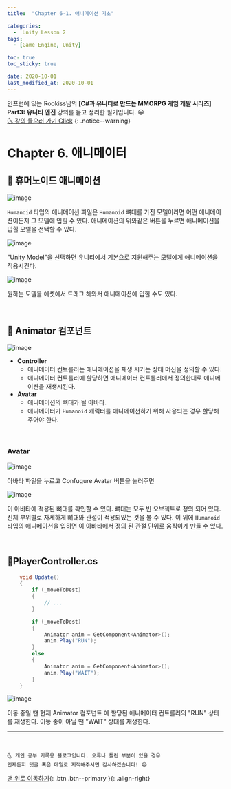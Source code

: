```yaml
---
title:  "Chapter 6-1. 애니메이션 기초" 

categories:
  -  Unity Lesson 2
tags:
  - [Game Engine, Unity]

toc: true
toc_sticky: true

date: 2020-10-01
last_modified_at: 2020-10-01
---
```


인프런에 있는 Rookiss님의 **[C#과 유니티로 만드는 MMORPG 게임 개발 시리즈] Part3: 유니티 엔진** 강의를 듣고 정리한 필기입니다. 😀  
[🌜 강의 들으러 가기 Click](https://www.inflearn.com/course/MMORPG-유니티)
{: .notice--warning}

# Chapter 6. 애니메이터

## 🚖 휴머노이드 애니메이션

![image](https://user-images.githubusercontent.com/42318591/94799511-359ddc00-041e-11eb-87bf-8993462103c2.png)

`Humanoid` 타입의 애니메이션 파일은 `Humanoid` 뼈대를 가진 모델이라면 어떤 애니메이션이든지 그 모델에 입힐 수 있다. 애니메이션의 위와같은 버튼을 누르면 애니메이션을 입힐 모델을 선택할 수 있다. 

![image](https://user-images.githubusercontent.com/42318591/94799535-40f10780-041e-11eb-878c-de5eb5bc9761.png)

"Unity Model"을 선택하면 유니티에서 기본으로 지원해주는 모델에게 애니메이션을 적용시킨다.

![image](https://user-images.githubusercontent.com/42318591/94799664-6d0c8880-041e-11eb-8525-41c57c5914d8.png)

원하는 모델을 에셋에서 드래그 해와서 애니메이션에 입힐 수도 있다.

<br>

## 🚖 Animator 컴포넌트

![image](https://user-images.githubusercontent.com/42318591/94799726-8a415700-041e-11eb-9ff9-7d60eb5dfa83.png)

- **Controller**
  - 애니메이터 컨트롤러는 애니메이션을 재생 시키는 상태 머신을 정의할 수 있다.
  - 애니메이터 컨트롤러에 할당하면 애니메이터 컨트롤러에서 정의한대로 애니메이션을 재생시킨다.
- **Avatar** 
  - 애니메이션의 뼈대가 될 아바타.
  - 애니메이터가 `Humanoid` 캐릭터를 애니메이션하기 위해 사용되는 경우 할당해주어야 한다.

<br>

### Avatar

![image](https://user-images.githubusercontent.com/42318591/94799691-7a297780-041e-11eb-830d-cd135e48679f.png)

아바타 파일을 누르고 Confugure Avatar 버튼을 눌러주면

![image](https://user-images.githubusercontent.com/42318591/94799830-b78e0500-041e-11eb-9232-d39d3f71c3ab.png)

이 아바타에 적용된 뼈대를 확인할 수 있다. 뼈대는 모두 빈 오브젝트로 정의 되어 있다. 신체 부위별로 자세하게 뼈대와 관절이 적용되있는 것을 볼 수 있다. 이 위에 `Humanoid` 타입의 애니메이션을 입히면 이 아바타에서 정의 된 관절 단위로 움직이게 만들 수 있다.

<br>

## 📜PlayerController.cs

```c#
    void Update()
    {
        if (_moveToDest)
        {
            // ... 
        }

        if (_moveToDest)
        {
            Animator anim = GetComponent<Animator>();
            anim.Play("RUN");
        }
        else
        {
            Animator anim = GetComponent<Animator>();
            anim.Play("WAIT");
        }  
    }
```

![image](https://user-images.githubusercontent.com/42318591/94799473-228b0c00-041e-11eb-89f1-9ae3994abffa.png)


이동 중일 땐 현재 Animator 컴포넌트 에 할당된 애니메이터 컨트롤러의 "RUN" 상태를 재생한다. 이동 중이 아닐 땐 "WAIT" 상태를 재생한다.




***
<br>

    🌜 개인 공부 기록용 블로그입니다. 오류나 틀린 부분이 있을 경우 
    언제든지 댓글 혹은 메일로 지적해주시면 감사하겠습니다! 😄

[맨 위로 이동하기](#){: .btn .btn--primary }{: .align-right}